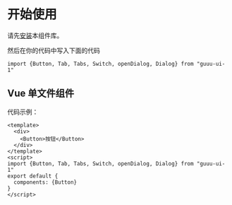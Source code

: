 # 开始使用

请先[安装](#/doc/install)本组件库。

然后在你的代码中写入下面的代码

```
import {Button, Tab, Tabs, Switch, openDialog, Dialog} from "guuu-ui-1"

```

## Vue 单文件组件


代码示例：

```
<template>
  <div>
    <Button>按钮</Button>
  </div>
</template>
<script>
import {Button, Tab, Tabs, Switch, openDialog, Dialog} from "guuu-ui-1"
export default {
  components: {Button}
}
</script>
```
